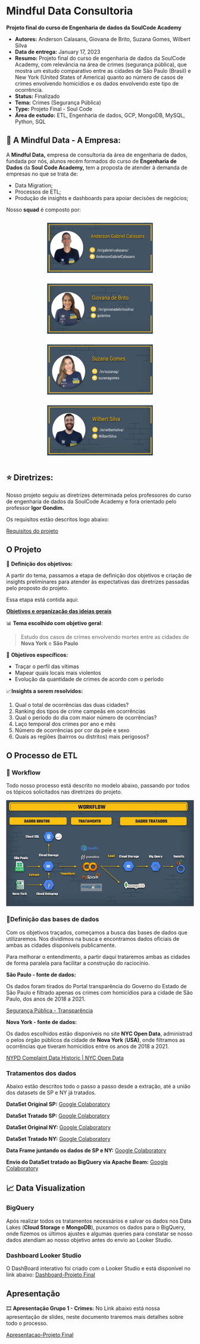 # Mindful Data Consultoria
**Projeto final do curso de Engenharia de dados da SoulCode Academy**

 - **Autores:** Anderson Calasans, Giovana de Brito, Suzana Gomes, Wilbert Silva
 - **Data de entrega:** January 17, 2023
 - **Resumo:** Projeto final  do curso de engenharia de dados da SoulCode Academy, com relevância na área de crimes (segurança pública), que mostra um estudo comparativo entre as cidades de São Paulo (Brasil) e New York (United States of America) quanto ao número de casos de crimes envolvendo homicídios e os dados envolvendo este tipo de ocorrência.
 - **Status:** Finalizado
 - **Tema:** Crimes (Segurança Pública)
 - **Type:** Projeto Final - Soul Code
 - **Área de estudo:** ETL, Engenharia de dados, GCP, MongoDB, MySQL, Python, SQL

## **🚀 A Mindful Data - A Empresa:**

A **Mindful Data,** empresa de consultoria da área de engenharia de dados, fundada por nós, alunos recém formados do curso de **Engenharia de Dados** da **Soul Code Academy,** tem a proposta de atender à demanda de empresas no que se trata de:

- Data Migration;
- Processos de ETL;
- Produção de insights e dashboards para apoiar decisões de negócios;

Nosso **squad** é composto por:

<div align="center">
  <img height="160em" src="https://github.com/AndersonGabrielCalasans/Projeto-Final-Engenharia-de-Dados-SoulCode/blob/main/Imagens/Design_sem_nome_(1).png"/>
  <img height="160em" src="https://github.com/AndersonGabrielCalasans/Projeto-Final-Engenharia-de-Dados-SoulCode/blob/main/Imagens/3.png"/>
  <img height="160em" src="https://github.com/AndersonGabrielCalasans/Projeto-Final-Engenharia-de-Dados-SoulCode/blob/main/Imagens/2.png"/>
  <img height="160em" src="https://github.com/AndersonGabrielCalasans/Projeto-Final-Engenharia-de-Dados-SoulCode/blob/main/Imagens/4.png"/>
</div>

## ⭐ **Diretrizes:**

Nosso projeto seguiu as diretrizes determinada pelos professores do curso de engenharia de dados da SoulCode Academy e fora orientado pelo professor **Igor Gondim.** 

Os requisitos estão descritos logo abaixo:

[Requisitos do projeto](https://www.notion.so/Requisitos-do-projeto-7d9f86f72b5943e88e9c6c0ce9970a88)

## **O Projeto**

📌 **Definição dos objetivos:**

A partir do tema, passamos a etapa de definição dos objetivos e criação de insights preliminares para atender às expectativas das diretrizes passadas pelo proposto do projeto.

Essa etapa está contida aqui:

[**Objetivos e organização das ideias gerais**](https://www.notion.so/Objetivos-e-organiza-o-das-ideias-gerais-c971c8ee5b464d53a76c2474b5f3a1ac)

📊 **Tema escolhido com objetivo geral**:

> Estudo dos casos de crimes envolvendo mortes entre as cidades de **Nova York** e **São Paulo**
> 

📑 **Objetivos específicos:**

- Traçar o perfil das vítimas
- Mapear quais locais mais violentos
- Evolução da quantidade de crimes de acordo com o período

📈**Insights a serem resolvidos:**

1. Qual o total de ocorrências das duas cidades?
2. Ranking dos tipos de crime campeãs em ocorrências
3. Qual o período do dia com maior número de ocorrências?
4. Laço temporal dos crimes por ano e mês
5. Número de ocorrências por cor da pele e sexo
6. Quais as regiões (bairros ou distritos) mais perigosos?
</aside>

## **O Processo de ETL**

### 📌 **Workflow**

Todo nosso processo está descrito no modelo abaixo, passando por todos os tópicos solicitados nas diretrizes do projeto.

![WhatsApp Image 2023-01-16 at 17.01.02.jpeg](https://github.com/AndersonGabrielCalasans/Projeto-Final-Engenharia-de-Dados-SoulCode/blob/main/Imagens/WhatsApp_Image_2023-01-16_at_17.01.02.jpeg)

### 📄**Definição das bases de dados**

Com os objetivos traçados, começamos a busca das bases de dados que utilizaremos. Nos dividimos na busca e encontramos dados oficiais de ambas as cidades disponíveis publicamente. 

Para melhorar o entendimento, a partir daqui trataremos ambas as cidades de forma paralela para facilitar a construção do raciocínio.

**São Paulo - fonte de dados:**

Os dados foram tirados do Portal transparência do Governo do Estado de São Paulo e filtrado apenas os crimes com homicídios para a cidade de São Paulo, dos anos de 2018 a 2021.

[Segurança Pública - Transparência](http://www.ssp.sp.gov.br/transparenciassp/Consulta.aspx)

**Nova York - fonte de dados:**

Os dados escolhidos estão disponíveis no site **NYC Open Data**, administrado pelos órgão públicos da cidade de **Nova York** (**USA)**, onde filtramos as ocorrências que tiveram homicídios entre os anos de 2018 a 2021.

[NYPD Complaint Data Historic | NYC Open Data](https://data.cityofnewyork.us/Public-Safety/NYPD-Complaint-Data-Historic/qgea-i56i)

### **Tratamentos dos dados**

Abaixo estão descritos todo o passo a passo desde a extração, até a união dos datasets de SP e NY já tratados.

**DataSet Original SP:** 
[Google Colaboratory](https://github.com/giobritos/soul_code_projeto_final/blob/d95442856ba9c7cc6da5e01db94d6c0e26276485/Import_Originais_SP.ipynb)

**DataSet Tratado SP:**
[Google Colaboratory](https://github.com/giobritos/soul_code_projeto_final/blob/d95442856ba9c7cc6da5e01db94d6c0e26276485/Tratamento_SP_Pandas.ipynb)

**DataSet Original NY:** 
[Google Colaboratory](https://github.com/giobritos/soul_code_projeto_final/blob/d95442856ba9c7cc6da5e01db94d6c0e26276485/Import_Originais_NY.ipynb)

**DataSet Tratado NY:**
[Google Colaboratory](https://github.com/giobritos/soul_code_projeto_final/blob/d95442856ba9c7cc6da5e01db94d6c0e26276485/Tratamento_NY_PySpark.ipynb)

**Data Frame juntando os dados de SP e NY:**
[Google Colaboratory](https://github.com/giobritos/soul_code_projeto_final/blob/d95442856ba9c7cc6da5e01db94d6c0e26276485/Uniao_Dados_SP_NY.ipynb)

**Envio do DataSet tratado ao BigQuery via Apache Beam:**
[Google Colaboratory](https://github.com/giobritos/soul_code_projeto_final/blob/d95442856ba9c7cc6da5e01db94d6c0e26276485/Custom_Template_GCS_para_BigQuery.ipynb)


## 📈 **Data Visualization**

### **BigQuery**
Após realizar todos os tratamentos necessários e salvar os dados nos Data Lakes (**Cloud Storage** e **MongoDB**), puxamos os dados para o BigQuery, onde fizemos os últimos ajustes e algumas queries para constatar se nosso dados atendiam ao nosso objetivo antes do envio ao Looker Studio.

### **Dashboard Looker Studio**

O DashBoard interativo foi criado com o Looker Studio e está disponível no link abaixo:
[Dashboard-Projeto Final](https://datastudio.google.com/reporting/2ecaecd3-dde9-4171-8a27-c5c589a6daed)

## **Apresentação**

🎞️ **Apresentação Grupo 1 - Crimes:**
No Link abaixo está nossa apresentação de slides, neste documento traremos mais detalhes sobre todo o processo.

[Apresentacao-Projeto Final](https://github.com/giobritos/soul_code_projeto_final/blob/d95442856ba9c7cc6da5e01db94d6c0e26276485/Grupo%201-%20Apresentacao-Projeto%20Final.pdf)
